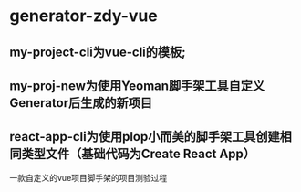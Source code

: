 # generator-zdy-vue

## my-project-cli为vue-cli的模板;

## my-proj-new为使用Yeoman脚手架工具自定义Generator后生成的新项目

## react-app-cli为使用plop小而美的脚手架工具创建相同类型文件（基础代码为Create React App）
一款自定义的vue项目脚手架的项目测验过程
